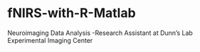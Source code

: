 # fNIRS-with-R-Matlab
Neuroimaging Data Analysis -Research Assistant at Dunn’s Lab Experimental Imaging Center
